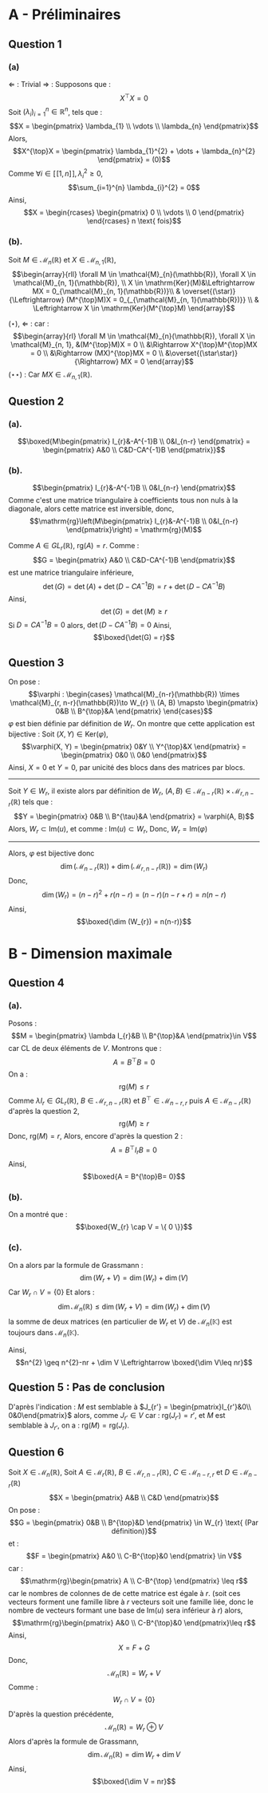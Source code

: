 # A - Préliminaires
## Question 1
### (a)
$\Leftarrow$ : Trivial
$\Rightarrow$ : 
Supposons que : 
$$X^{\top}X = 0$$
Soit $(\lambda_{i})_{i=1}^{n} \in \mathbb{R}^{n}$, tels que : 
$$X = \begin{pmatrix}
\lambda_{1} \\
\vdots \\
\lambda_{n}
\end{pmatrix}$$
Alors, 
$$X^{\top}X = \begin{pmatrix}
\lambda_{1}^{2} + \dots + \lambda_{n}^{2}
\end{pmatrix} = (0)$$
Comme $\forall i \in [\![1,n]\!], \lambda_{i}^{2} \geq 0$, 
$$\sum_{i=1}^{n} \lambda_{i}^{2} = 0$$
Ainsi, 
$$X = \begin{rcases}
\begin{pmatrix}
0 \\
\vdots \\
0
\end{pmatrix}
\end{rcases} n \text{ fois}$$

### (b).
Soit $M \in \mathcal{M}_{n}(\mathbb{R})$ et $X \in \mathcal{M}_{n, 1}(\mathbb{R})$, 
$$\begin{array}{rll}
\forall M \in \mathcal{M}_{n}(\mathbb{R}), \forall X \in \mathcal{M}_{n, 1}(\mathbb{R}), \\
  X \in \mathrm{Ker}(M)&\Leftrightarrow MX = 0_{\mathcal{M}_{n, 1}(\mathbb{R})}\\
& \overset{(\star)}{\Leftrightarrow} (M^{\top}M)X = 0_{_{\mathcal{M}_{n, 1}(\mathbb{R})}} \\
& \Leftrightarrow X \in \mathrm{Ker}(M^{\top}M)
\end{array}$$

$(\star)$, $\Leftarrow$ : 
car : 
$$\begin{array}{rl}
\forall M \in \mathcal{M}_{n}(\mathbb{R}), \forall X \in \mathcal{M}_{n, 1},  &(M^{\top}M)X = 0  \\
&\Rightarrow X^{\top}M^{\top}MX = 0 \\
&\Rightarrow  (MX)^{\top}MX = 0 \\
&\overset{(\star\star)}{\Rightarrow}  MX = 0 
\end{array}$$
$(\star\star)$ : Car $MX \in \mathcal{M}_{n, 1}(\mathbb{R})$.



## Question 2
### (a).
$$\boxed{M\begin{pmatrix}
I_{r}&-A^{-1}B \\
0&I_{n-r}
\end{pmatrix} = \begin{pmatrix}
A&0 \\
C&D-CA^{-1}B
\end{pmatrix}}$$

### (b).
$$\begin{pmatrix}
I_{r}&-A^{-1}B \\
0&I_{n-r}
\end{pmatrix}$$
Comme c'est une matrice triangulaire à coefficients tous non nuls à la diagonale, alors cette matrice est inversible, donc, 
$$\mathrm{rg}\left(M\begin{pmatrix}
I_{r}&-A^{-1}B \\
0&I_{n-r}
\end{pmatrix}\right) = \mathrm{rg}(M)$$


Comme $A \in GL_{r}(\mathbb{R})$, $\mathrm{rg}(A) = r$.
Comme : 
$$G = \begin{pmatrix}
A&0 \\
C&D-CA^{-1}B
\end{pmatrix}$$
est une matrice triangulaire inférieure, 
$$\det(G) = \det(A) + \det(D-CA^{-1}B) = r + \det(D-CA^{-1}B)$$
Ainsi, 
$$\det(G) = \det(M) \geq r$$
Si $D = CA^{-1}B = 0$ alors, $\det(D-CA^{-1}B) = 0$
Ainsi,
$$\boxed{\det(G) = r}$$

## Question 3
On pose : 
$$\varphi : \begin{cases}
\mathcal{M}_{n-r}(\mathbb{R}) \times \mathcal{M}_{r, n-r}(\mathbb{R})\to W_{r} \\
(A, B) \mapsto \begin{pmatrix}
0&B \\
B^{\top}&A
\end{pmatrix}
\end{cases}$$
$\varphi$ est bien définie par définition de $W_{r}$.
On montre que cette application est bijective : 
Soit $(X, Y) \in \mathrm{Ker}(\varphi)$, 
$$\varphi(X, Y) = \begin{pmatrix}
0&Y \\
Y^{\top}&X
\end{pmatrix} = \begin{pmatrix}
0&0 \\
0&0
\end{pmatrix}$$
Ainsi, $X=0$ et $Y = 0$, par unicité des blocs dans des matrices par blocs. 
___
Soit $Y \in W_{r}$, 
il existe alors par définition de $W_{r}$, $(A, B) \in \mathcal{M}_{n-r}(\mathbb{R}) \times \mathcal{M}_{r, n-r}(\mathbb{R})$ tels que : 
$$Y = \begin{pmatrix}
0&B \\
B^{\tau}&A
\end{pmatrix} = \varphi(A, B)$$
Alors, $W_{r} \subset \mathrm{Im}(u)$, et comme : $\mathrm{Im}(u) \subset W_{r}$, 
Donc, $W_{r} = \mathrm{Im}(\varphi)$ 
___
Alors, $\varphi$ est bijective donc 
$$\dim (\mathcal{M}_{n-r}(\mathbb{R}))+\dim (\mathcal{M}_{r, n-r}(\mathbb{R})) = \dim (W_{r})$$
Donc, 
$$\dim (W_{r}) = (n-r)^{2} +r(n-r) = (n-r)(n-r+r) = n(n-r)$$
Ainsi, 
$$\boxed{\dim (W_{r}) = n(n-r)}$$

# B - Dimension maximale
## Question 4
### (a).
Posons :
$$M = \begin{pmatrix}
\lambda I_{r}&B \\
B^{\top}&A
\end{pmatrix}\in V$$
car CL de deux éléments de $V$.
Montrons que : 
$$A = B^{\top}B = 0$$
On a :
$$\mathrm{rg}(M) \leq r$$
Comme $\lambda I_{r} \in GL_{r}(\mathbb{R})$, $B \in \mathcal{M}_{r, n-r}(\mathbb{R})$ et $B^{\top} \in \mathcal{M}_{n-r, r}$ puis $A \in \mathcal{M}_{n-r}(\mathbb{R})$
d'après la question $2$, 
$$\mathrm{rg}(M)\geq r$$
Donc, $\mathrm{rg}(M) = r$, 
Alors, 
encore d'après la question 2 : 
$$A = B^{\top}I_{r}B =  0$$
Ainsi,
$$\boxed{A = B^{\top}B= 0}$$


### (b).
On a montré que :
$$\boxed{W_{r} \cap V = \{ 0 \}}$$

### (c).
On a alors par la formule de Grassmann : 
$$\dim (W_{r} + V) = \dim (W_{r}) + \dim (V)$$
Car $W_{r} \cap V = \{ 0 \}$
Et alors : 
$$\dim \mathcal{M}_{n}(\mathbb{R}) \leq \dim (W_{r} + V) = \dim (W_{r}) + \dim (V)$$
la somme de deux matrices (en particulier de $W_{r}$ et $V$) de $\mathcal{M}_{n}(\mathbb{K})$ est toujours dans $\mathcal{M}_{n}(\mathbb{K})$. 

Ainsi, 
$$n^{2} \geq n^{2}-nr + \dim V \Leftrightarrow \boxed{\dim V\leq nr}$$

## Question 5 : Pas de conclusion
D'après l'indication : $M$ est semblable à $J_{r'} = \begin{pmatrix}I_{r'}&0\\ 0&0\end{pmatrix}$ alors, comme $J_{r'} \in V$ car : $\mathrm{rg}(J_{r'}) =r'$, et $M$ est semblable à $J_{r'}$, on a : $\mathrm{rg}(M) = \mathrm{rg}(J_{r})$. 


## Question 6
Soit $X \in \mathcal{M}_{n}(\mathbb{R})$,
Soit $A \in \mathcal{M}_{r}(\mathbb{R})$, $B \in \mathcal{M}_{r, n-r}(\mathbb{R})$, $C \in \mathcal{M}_{n-r, r}$ et $D \in \mathcal{M}_{n-r}(\mathbb{R})$
$$X = \begin{pmatrix}
A&B \\
C&D
\end{pmatrix}$$
On pose : 
$$G = \begin{pmatrix}
0&B \\
B^{\top}&D
\end{pmatrix} \in W_{r} \text{ (Par définition)}$$
et : 
$$F = \begin{pmatrix}
A&0 \\
C-B^{\top}&0
\end{pmatrix} \in V$$
car : 
$$\mathrm{rg}\begin{pmatrix}
A \\
C-B^{\top}
\end{pmatrix} \leq r$$
car le nombres de colonnes de de cette matrice est égale à $r$. (soit ces vecteurs forment une famille libre à $r$ vecteurs soit une famille liée, donc le nombre de vecteurs formant une base de $\mathrm{Im}(u)$ sera inférieur à $r$)
alors, 
$$\mathrm{rg}\begin{pmatrix}
A&0 \\
C-B^{\top}&0
\end{pmatrix}\leq r$$
Ainsi, 
$$X = F+G$$
Donc, 
$$\mathcal{M}_{n}(\mathbb{R}) = W_{r} + V$$
Comme : 
$$W_{r} \cap V = \{ 0 \}$$
D'après la question précédente, 
$$\mathcal{M}_{n}(\mathbb{R}) = W_{r} \oplus V$$
Alors d'après la formule de Grassmann, 
$$\dim \mathcal{M}_{n}(\mathbb{R}) = \dim W_{r} + \dim V$$
Ainsi,
$$\boxed{\dim V = nr}$$
